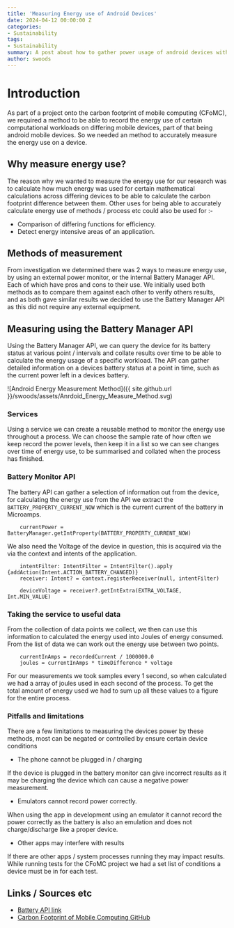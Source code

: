 ```yaml
---
title: 'Measuring Energy use of Android Devices'
date: 2024-04-12 00:00:00 Z
categories:
- Sustainability
tags:
- Sustainability
summary: A post about how to gather power usage of android devices without the needs for external tools or equipment.
author: swoods
---
```


# Introduction
As part of a project onto the carbon footprint of mobile computing (CFoMC), we required a method to be able to record the energy use of certain computational workloads on differing mobile devices, part of that being android mobile devices. So we needed an method to accurately measure the energy use on a device. 

## Why measure energy use?
The reason why we wanted to measure the energy use for our research was to calculate how much energy was used for certain mathematical calculations across differing devices to be able to calculate the carbon footprint difference between them. Other uses for being able to accurately calculate energy use of methods / process etc could also be used for :-

- Comparison of differing functions for efficiency.
- Detect energy intensive areas of an application. 

## Methods of measurement
From investigation we determined there was 2 ways to measure energy use, by using an external power monitor, or the internal Battery Manager API. Each of which have pros and cons to their use. We initially used both methods as to compare them against each other to verify others results, and as both gave similar results we decided to use the Battery Manager API as this did not require any external equipment. 

## Measuring using the Battery Manager API
Using the Battery Manager API, we can query the device for its battery status at various point / intervals and collate results over time to be able to calculate the energy usage of a specific workload. The API can gather detailed information on a devices battery status at a point in time, such as the current power left in a devices battery.

![Android Energy Measurement Method]({{ site.github.url }}/swoods/assets/Anrdoid_Energy_Measure_Method.svg)

### Services
Using a service we can create a reusable method to monitor the energy use throughout a process. We can choose the sample rate of how often we keep record the power levels, then keep it in a list so we can see changes over time of energy use, to be summarised and collated when the process has finished. 

### Battery Monitor API

The battery API can gather a selection of information out from the device, for calculating the energy use from the API we extract the `BATTERY_PROPERTY_CURRENT_NOW` which is the current current of the battery in Microamps.

```
	currentPower = BatteryManager.getIntProperty(BATTERY_PROPERTY_CURRENT_NOW)
```

We also need the Voltage of the device in question, this is acquired via the via the context and intents of the application.

```
	intentFilter: IntentFilter = IntentFilter().apply {addAction(Intent.ACTION_BATTERY_CHANGED)}
	receiver: Intent? = context.registerReceiver(null, intentFilter)

	deviceVoltage = receiver?.getIntExtra(EXTRA_VOLTAGE, Int.MIN_VALUE)
```

### Taking the service to useful data
From the collection of data points we collect, we then can use this information to calculated the energy used into Joules of energy consumed. From the list of data we can work out the energy use between two points. 

```
    currentInAmps = recordedCurrent / 1000000.0
    joules = currentInAmps * timeDifference * voltage
```

For our measurements we took samples every 1 second, so when calculated we had a array of joules used in each second of the process. To get the total amount of energy used we had to sum up all these values to a figure for the entire process. 

### Pitfalls and limitations
There are a few limitations to measuring the devices power by these methods, most can be negated or controlled by ensure certain device conditions

- The phone cannot be plugged in / charging

If the device is plugged in the battery monitor can give incorrect results as it may be charging the device which can cause a negative power measurement.

- Emulators cannot record power correctly. 

When using the app in development using an emulator it cannot record the power correctly as the battery is also an emulation and does not charge/discharge like a proper device.

- Other apps may interfere with results

If there are other apps / system processes running they may impact results. While running tests for the CFoMC project we had a set list of conditions a device must be in for each test.


## Links / Sources etc
- [Battery API link](https://developer.android.com/reference/kotlin/android/os/BatteryManager)
- [Carbon Footprint of Mobile Computing GitHub](https://github.com/ScottLogic/Mobile-Carbon-Android)
